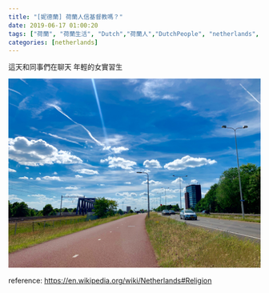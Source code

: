 ```yaml
---
title: "[妮德蘭] 荷蘭人信基督教嗎？"
date: 2019-06-17 01:00:20
tags: ["荷蘭", "荷蘭生活", "Dutch","荷蘭人","DutchPeople", "netherlands", "NL", "workinNetherlands", "lifeinNetherlands"]
categories: [netherlands]
---
```


這天和同事們在聊天 年輕的女實習生



![](/images/religion.jpg)



<!--more-->




reference: https://en.wikipedia.org/wiki/Netherlands#Religion
